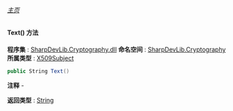 ###### [主页](./Index.md "主页")
#### Text() 方法
**程序集** : [SharpDevLib.Cryptography.dll](./SharpDevLib.Cryptography.assembly.md "SharpDevLib.Cryptography.dll")
**命名空间** : [SharpDevLib.Cryptography](./SharpDevLib.Cryptography.namespace.md "SharpDevLib.Cryptography")
**所属类型** : [X509Subject](./SharpDevLib.Cryptography.X509Subject.md "X509Subject")
``` csharp
public String Text()
```
**注释**
*-*

**返回类型** : [String](https://learn.microsoft.com/en-us/dotnet/api/system.string "String")

